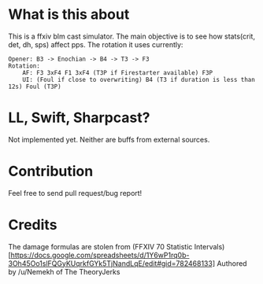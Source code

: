 # What is this about
This is a ffxiv blm cast simulator. The main objective is to see how stats(crit, det, dh, sps)
affect pps. The rotation it uses currently:

```
Opener: B3 -> Enochian -> B4 -> T3 -> F3
Rotation: 
	AF: F3 3xF4 F1 3xF4 (T3P if Firestarter available) F3P
	UI: (Foul if close to overwriting) B4 (T3 if duration is less than 12s) Foul (T3P)
```

# LL, Swift, Sharpcast?
Not implemented yet. Neither are buffs from external sources.

# Contribution
Feel free to send pull request/bug report!

# Credits
The damage formulas are stolen from  (FFXIV 70 Statistic Intervals)[https://docs.google.com/spreadsheets/d/1Y6wP1rq0b-3Oh45Oo1slFQGyKUqrkfGYk5TjNandLqE/edit#gid=782468133] Authored by /u/Nemekh of The TheoryJerks

